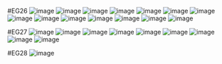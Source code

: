 #EG26
![image](https://user-images.githubusercontent.com/102288634/183625712-a34933fe-c95d-4bfd-ad1a-e351ef3d70d6.png)
![image](https://user-images.githubusercontent.com/102288634/184092743-16fc513e-16ee-4c6b-a3b7-c091b2201b3e.png)
![image](https://user-images.githubusercontent.com/102288634/184092786-f119496c-1e1c-42cc-b133-1ae857a43a3f.png)
![image](https://user-images.githubusercontent.com/102288634/184092808-725cfa8c-f91a-4b6e-90ba-24cb5637a641.png)
![image](https://user-images.githubusercontent.com/102288634/184092859-25120b18-b7c8-401a-81af-570451704730.png)
![image](https://user-images.githubusercontent.com/102288634/184092904-55f5914b-7051-4695-bfc0-a54df5b59e16.png)
![image](https://user-images.githubusercontent.com/102288634/184092954-e413059b-c41f-4fe1-9c5e-e184a3da504c.png)
![image](https://user-images.githubusercontent.com/102288634/184092978-f655fb92-db09-4003-bc02-dbc308bc5d66.png)
![image](https://user-images.githubusercontent.com/102288634/184093008-ad68c3c9-a77b-41eb-b53e-caa59a60f010.png)
![image](https://user-images.githubusercontent.com/102288634/184093041-05a662e7-00fe-4dc9-9603-048465f6cb8a.png)
![image](https://user-images.githubusercontent.com/102288634/184093096-95d666ee-8295-4f48-bf2b-67a7ca311522.png)
![image](https://user-images.githubusercontent.com/102288634/184093124-2edff835-5068-4fc6-9e68-aede2049b504.png)
![image](https://user-images.githubusercontent.com/102288634/184093162-5062a0e9-52d0-4f60-b6d0-2fd66310a7a0.png)
![image](https://user-images.githubusercontent.com/102288634/184093248-53f23fc8-683d-4ef9-a7aa-878223c62936.png)

#EG27
![image](https://user-images.githubusercontent.com/102288634/184093381-1c5368dc-91c2-49a9-b720-63a15f7aa1f0.png)
![image](https://user-images.githubusercontent.com/102288634/184100227-87b73499-2514-45ed-ac84-aa7b3851b831.png)
![image](https://user-images.githubusercontent.com/102288634/184100255-c44af2ba-cee4-4ca0-87a6-0ecabd10fcf6.png)
![image](https://user-images.githubusercontent.com/102288634/184100275-e5ef23ea-8d1a-4f0d-8684-4922b11b4083.png)
![image](https://user-images.githubusercontent.com/102288634/184100358-20702eb5-26cf-4e22-9c25-9b8201fe8580.png)
![image](https://user-images.githubusercontent.com/102288634/184100386-855225f0-e36c-4710-af43-fb53c8b45462.png)
![image](https://user-images.githubusercontent.com/102288634/184100414-87e87537-55ad-4d89-8eee-98267099f95f.png)
![image](https://user-images.githubusercontent.com/102288634/184101234-23a412bb-5575-4ff8-881c-bb3ca5bafc02.png)
![image](https://user-images.githubusercontent.com/102288634/184101310-14c72a4d-60e4-4f25-ba81-10730ad7825c.png)

#EG28
![image](https://user-images.githubusercontent.com/102288634/184101421-d3a2351c-5c61-450f-8e55-57dadaf50f97.png)
